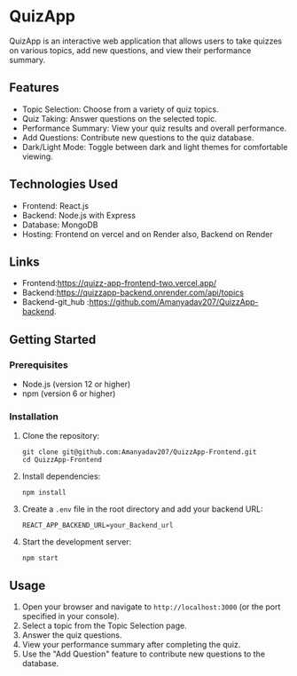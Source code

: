 # QuizApp

QuizApp is an interactive web application that allows users to take quizzes on various topics, add new questions, and view their performance summary.

## Features

- Topic Selection: Choose from a variety of quiz topics.
- Quiz Taking: Answer questions on the selected topic.
- Performance Summary: View your quiz results and overall performance.
- Add Questions: Contribute new questions to the quiz database.
- Dark/Light Mode: Toggle between dark and light themes for comfortable viewing.

## Technologies Used

- Frontend: React.js
- Backend:  Node.js with Express
- Database: MongoDB
- Hosting: Frontend on vercel and on Render also, Backend on Render

## Links
- Frontend:https://quizz-app-frontend-two.vercel.app/
- Backend:https://quizzapp-backend.onrender.com/api/topics
- Backend-git_hub :https://github.com/Amanyadav207/QuizzApp-backend.

## Getting Started

### Prerequisites

- Node.js (version 12 or higher)
- npm (version 6 or higher)

### Installation

1. Clone the repository:
    ```
    git clone git@github.com:Amanyadav207/QuizzApp-Frontend.git
    cd QuizzApp-Frontend
    ```
2. Install dependencies:
    ``` 
    npm install
    ```
3. Create a `.env` file in the root directory and add your backend URL:
    ```
    REACT_APP_BACKEND_URL=your_Backend_url
    ```
4. Start the development server:
    ```
    npm start
    ```

## Usage

1. Open your browser and navigate to `http://localhost:3000` (or the port specified in your console).
2. Select a topic from the Topic Selection page.
3. Answer the quiz questions.
4. View your performance summary after completing the quiz.
5. Use the "Add Question" feature to contribute new questions to the database.